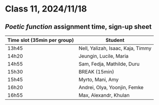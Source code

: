 # Class 11, 2024/11/18

## *Poetic function* assignment time, sign-up sheet

| Time slot (35min per group) | Student |
| -- | -------------- |
| 13h45 | Nell, Yalizah, Isaac, Kaja, Timmy |
| 14h20 | Jeungin, Lucile, Maria |
| 14h55 | Sam, Fedja, Mathilde, Duru |
| 15h30 | BREAK (15min) |
| 15h45 | Myrto, Mani, Amy |
| 16h20 | Andrei, Olya, Yoonjin, Femke |
| 16h55 | Max, Alexandr, Khulan |
